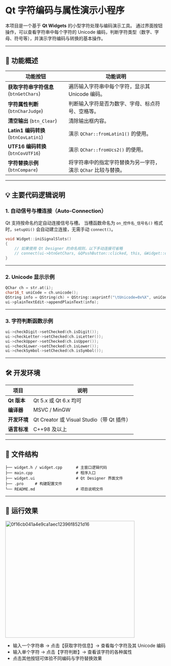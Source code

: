 # Qt 字符编码与属性演示小程序

本项目是一个基于 **Qt Widgets** 的小型字符处理与编码演示工具。
通过界面按钮操作，可以查看字符串中每个字符的 Unicode 编码，判断字符类型（数字、字母、符号等），并演示字符编码与转换的基本操作。

---

## 🧩 功能概述

| 功能按钮                             | 功能说明                                |
| -------------------------------- | ----------------------------------- |
| **获取字符串字符信息** (`btnGetChars`)    | 遍历输入字符串中每个字符，显示其 Unicode 编码。        |
| **字符属性判断** (`btnCharJudge`)      | 判断输入字符是否为数字、字母、标点符号、空格等。            |
| **清空输出** (`btn_Clear`)           | 清除输出框内容。                            |
| **Latin1 编码转换** (`btnCovLatin1`) | 演示 `QChar::fromLatin1()` 的使用。       |
| **UTF16 编码转换** (`btnCovUTF16`)   | 演示 `QChar::fromUcs2()` 的使用。         |
| **字符替换示例** (`btnCompare`)        | 将字符串中的指定字符替换为另一字符，演示 `QChar` 比较与替换。 |

---

## 💡 主要代码逻辑说明

### 1. 自动信号与槽连接（Auto-Connection）

Qt 支持按命名约定自动连接信号与槽。
当槽函数命名为 `on_控件名_信号名()` 格式时，`setupUi()` 会自动建立连接，无需手动 `connect()`。

```cpp
void Widget::iniSignalSlots()
{
    // 如果使用 Qt Designer 的命名规则，以下手动连接可省略
    // connect(ui->btnGetChars, &QPushButton::clicked, this, &Widget::on_btnGetChars_clicked);
}
```

---

### 2. Unicode 显示示例

```cpp
QChar ch = str.at(i);
char16_t uniCode = ch.unicode();
QString info = QString(ch) + QString::asprintf("\tUnicode=0x%X", uniCode);
ui->plainTextEdit->appendPlainText(info);
```

---

### 3. 字符判断函数示例

```cpp
ui->checkDigit->setChecked(ch.isDigit());
ui->checkLetter->setChecked(ch.isLetter());
ui->checkUpper->setChecked(ch.isUpper());
ui->checkLower->setChecked(ch.isLower());
ui->checkSymbol->setChecked(ch.isSymbol());
```

---

## 🛠️ 开发环境

| 项目        | 说明                                  |
| --------- | ----------------------------------- |
| **Qt 版本** | Qt 5.x 或 Qt 6.x 均可                  |
| **编译器**   | MSVC / MinGW                        |
| **开发环境**  | Qt Creator 或 Visual Studio（带 Qt 插件） |
| **语言标准**  | C++98 及以上                           |

---

## 📁 文件结构

```
├── widget.h / widget.cpp      # 主窗口逻辑代码
├── main.cpp                   # 程序入口
├── widget.ui                  # Qt Designer 界面文件
├── .pro     # 构建配置文件
└── README.md                  # 项目说明文件
```

---

## 🚀 运行效果
<img width="406" height="366" alt="0f16cb041a4e9ca1aec12396f8521d16" src="https://github.com/user-attachments/assets/049d41ce-fc76-4c8e-8201-baca04d3fb79" />

* 输入一个字符串 → 点击【获取字符信息】→ 查看每个字符及其 Unicode 编码
* 输入单个字符 → 点击【字符判断】→ 查看该字符的各种属性
* 点击其他按钮可体验不同编码与字符替换效果




